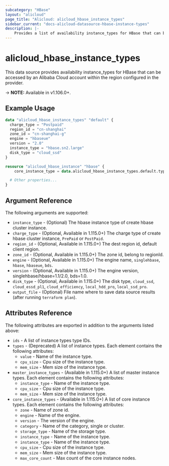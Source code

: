 ```yaml
---
subcategory: "HBase"
layout: "alicloud"
page_title: "Alicloud: alicloud_hbase_instance_types"
sidebar_current: "docs-alicloud-datasource-hbase-instance-types"
description: |-
    Provides a list of availability instance_types for HBase that can be used by an Alibaba Cloud account.
---
```


# alicloud\_hbase\_instance\_types

This data source provides availability instance_types for HBase that can be accessed by an Alibaba Cloud account within the region configured in the provider.

-> **NOTE:** Available in v1.106.0+.

## Example Usage

```terraform
data "alicloud_hbase_instance_types" "default" {
  charge_type = "Postpaid"
  region_id = "cn-shanghai"
  zone_id = "cn-shanghai-g"
  engine = "hbaseue"
  version = "2.0"
  instance_type = "hbase.sn2.large"
  disk_type = "cloud_ssd"
}

resource "alicloud_hbase_instance" "hbase" {
    core_instance_type = data.alicloud_hbase_instance_types.default.types[0].id

  # Other properties...
}
```

## Argument Reference

The following arguments are supported:

* `instance_type` - (Optional) The hbase instance type of create hbase cluster instance.
* `charge_type` - (Optional, Available in 1.115.0+) The charge type of create hbase cluster instance, `PrePaid` or `PostPaid`.
* `region_id` - (Optional, Available in 1.115.0+) The dest region id, default client region.
* `zone_id` - (Optional, Available in 1.115.0+) The zone id, belong to regionId.
* `engine` - (Optional, Available in 1.115.0+) The engine name, `singlehbase`, `hbase`, `hbaseue`, `bds`.
* `version` - (Optional, Available in 1.115.0+) The engine version, singlehbase/hbase=1.1/2.0, bds=1.0.
* `disk_type` - (Optional, Available in 1.115.0+) The disk type, `cloud_ssd`, `cloud_essd_pl1`, `cloud_efficiency`, `local_hdd_pro`, `local_ssd_pro`.
* `output_file` - (Optional) File name where to save data source results (after running `terraform plan`).

## Attributes Reference

The following attributes are exported in addition to the arguments listed above:

* `ids` - A list of instance types type IDs. 
* `types` - (Deprecated) A list of instance types. Each element contains the following attributes:
  * `value` - Name of the instance type.
  * `cpu_size` - Cpu size of the instance type.
  * `mem_size` - Mem size of the instance type.
* `master_instance_types` - (Available in 1.115.0+) A list of master instance types. Each element contains the following attributes:
    * `instance_type` - Name of the instance type.
    * `cpu_size` - Cpu size of the instance type.
    * `mem_size` - Mem size of the instance type.
* `core_instance_types` - (Available in 1.115.0+) A list of core instance types. Each element contains the following attributes:
    * `zone` - Name of zone id.
    * `engine` - Name of the engine.
    * `version` - The version of the engine.
    * `category` - Name of the category, single or cluster.
    * `storage_type` - Name of the storage type.
    * `instance_type` - Name of the instance type.
    * `instance_type` - Name of the instance type.
    * `cpu_size` - Cpu size of the instance type.
    * `mem_size` - Mem size of the instance type.
    * `max_core_count` - Max count of the core instance nodes.